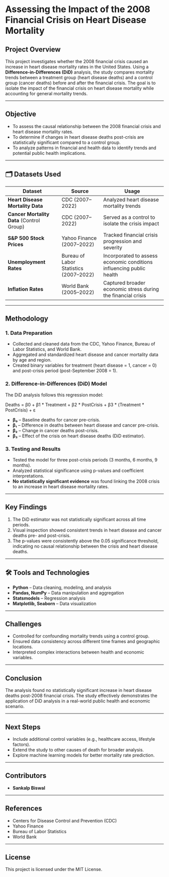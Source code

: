 # Assessing the Impact of the 2008 Financial Crisis on Heart Disease Mortality  

##  Project Overview  
This project investigates whether the 2008 financial crisis caused an increase in heart disease mortality rates in the United States. Using a **Difference-in-Differences (DiD)** analysis, the study compares mortality trends between a treatment group (heart disease deaths) and a control group (cancer deaths) before and after the financial crisis. The goal is to isolate the impact of the financial crisis on heart disease mortality while accounting for general mortality trends.  

---

##  Objective  
- To assess the causal relationship between the 2008 financial crisis and heart disease mortality rates.  
- To determine if changes in heart disease deaths post-crisis are statistically significant compared to a control group.  
- To analyze patterns in financial and health data to identify trends and potential public health implications.  

---

## 🗂 Datasets Used  
| Dataset | Source | Usage |  
|---------|--------|-------|  
| **Heart Disease Mortality Data** | CDC (2007–2022) | Analyzed heart disease mortality trends |  
| **Cancer Mortality Data** (Control Group) | CDC (2007–2022) | Served as a control to isolate the crisis impact |  
| **S&P 500 Stock Prices** | Yahoo Finance (2007–2022) | Tracked financial crisis progression and severity |  
| **Unemployment Rates** | Bureau of Labor Statistics (2007–2022) | Incorporated to assess economic conditions influencing public health |  
| **Inflation Rates** | World Bank (2005–2022) | Captured broader economic stress during the financial crisis |  

---

##  Methodology  
### 1. **Data Preparation**  
- Collected and cleaned data from the CDC, Yahoo Finance, Bureau of Labor Statistics, and World Bank.  
- Aggregated and standardized heart disease and cancer mortality data by age and region.  
- Created binary variables for treatment (heart disease = 1, cancer = 0) and post-crisis period (post-September 2008 = 1).  

### 2. **Difference-in-Differences (DiD) Model**  
The DiD analysis follows this regression model:  

Deaths = β0 + β1 * Treatment + β2 * PostCrisis + β3 * (Treatment * PostCrisis) + ε

- **β₀** – Baseline deaths for cancer pre-crisis.  
- **β₁** – Difference in deaths between heart disease and cancer pre-crisis.  
- **β₂** – Change in cancer deaths post-crisis.  
- **β₃** – Effect of the crisis on heart disease deaths (DiD estimator).  

### 3. **Testing and Results**  
- Tested the model for three post-crisis periods (3 months, 6 months, 9 months).  
- Analyzed statistical significance using p-values and coefficient interpretations.  
- **No statistically significant evidence** was found linking the 2008 crisis to an increase in heart disease mortality rates.  

---

##  Key Findings  
1. The DiD estimator was not statistically significant across all time periods.  
2. Visual inspection showed consistent trends in heart disease and cancer deaths pre- and post-crisis.  
3. The p-values were consistently above the 0.05 significance threshold, indicating no causal relationship between the crisis and heart disease deaths.  

---

## 🛠️ Tools and Technologies  
- **Python** – Data cleaning, modeling, and analysis  
- **Pandas, NumPy** – Data manipulation and aggregation  
- **Statsmodels** – Regression analysis  
- **Matplotlib, Seaborn** – Data visualization  

---

##  Challenges  
- Controlled for confounding mortality trends using a control group.  
- Ensured data consistency across different time frames and geographic locations.  
- Interpreted complex interactions between health and economic variables.  

---

##  Conclusion  
The analysis found no statistically significant increase in heart disease deaths post-2008 financial crisis. The study effectively demonstrates the application of DiD analysis in a real-world public health and economic scenario.  


---

##  Next Steps  
- Include additional control variables (e.g., healthcare access, lifestyle factors).  
- Extend the study to other causes of death for broader analysis.  
- Explore machine learning models for better mortality rate prediction.  

---

##  Contributors  
- **Sankalp Biswal**  

---

##  References  
- Centers for Disease Control and Prevention (CDC)  
- Yahoo Finance  
- Bureau of Labor Statistics  
- World Bank  

---

## License  
This project is licensed under the MIT License.  



